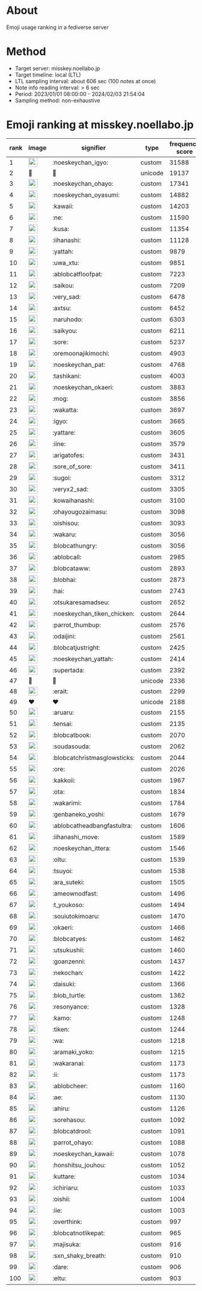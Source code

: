 # About
Emoji usage ranking in a fediverse server

# Method
- Target server: misskey.noellabo.jp
- Target timeline: local (LTL)
- LTL sampling interval: about 606 sec (100 notes at once)
- Note info reading interval: > 6 sec
- Period: 2023/01/01 08:00:00 - 2024/02/03 21:54:04 
- Sampling method: non-exhaustive

# Emoji ranking at misskey.noellabo.jp

|rank|image|signifier|type|frequency score|
|----|----|----|----|----|
|1|<img height="24" src="https://misskey.noellabo.jp/emoji/noeskeychan_igyo.webp">|:noeskeychan_igyo:|custom|31588|
|2|🎉|🎉|unicode|19137|
|3|<img height="24" src="https://misskey.noellabo.jp/emoji/noeskeychan_ohayo.webp">|:noeskeychan_ohayo:|custom|17341|
|4|<img height="24" src="https://misskey.noellabo.jp/emoji/noeskeychan_oyasumi.webp">|:noeskeychan_oyasumi:|custom|14882|
|5|<img height="24" src="https://misskey.noellabo.jp/emoji/kawaii.webp">|:kawaii:|custom|14203|
|6|<img height="24" src="https://misskey.noellabo.jp/emoji/ne.webp">|:ne:|custom|11590|
|7|<img height="24" src="https://misskey.noellabo.jp/emoji/kusa.webp">|:kusa:|custom|11354|
|8|<img height="24" src="https://misskey.noellabo.jp/emoji/iihanashi.webp">|:iihanashi:|custom|11128|
|9|<img height="24" src="https://misskey.noellabo.jp/emoji/yattah.webp">|:yattah:|custom|9879|
|10|<img height="24" src="https://misskey.noellabo.jp/emoji/uwa_xtu.webp">|:uwa_xtu:|custom|9851|
|11|<img height="24" src="https://misskey.noellabo.jp/emoji/ablobcatfloofpat.webp">|:ablobcatfloofpat:|custom|7223|
|12|<img height="24" src="https://misskey.noellabo.jp/emoji/saikou.webp">|:saikou:|custom|7209|
|13|<img height="24" src="https://misskey.noellabo.jp/emoji/very_sad.webp">|:very_sad:|custom|6478|
|14|<img height="24" src="https://misskey.noellabo.jp/emoji/axtsu.webp">|:axtsu:|custom|6452|
|15|<img height="24" src="https://misskey.noellabo.jp/emoji/naruhodo.webp">|:naruhodo:|custom|6303|
|16|<img height="24" src="https://misskey.noellabo.jp/emoji/saikyou.webp">|:saikyou:|custom|6211|
|17|<img height="24" src="https://misskey.noellabo.jp/emoji/sore.webp">|:sore:|custom|5237|
|18|<img height="24" src="https://misskey.noellabo.jp/emoji/oremoonajikimochi.webp">|:oremoonajikimochi:|custom|4903|
|19|<img height="24" src="https://misskey.noellabo.jp/emoji/noeskeychan_pat.webp">|:noeskeychan_pat:|custom|4768|
|20|<img height="24" src="https://misskey.noellabo.jp/emoji/tashikani.webp">|:tashikani:|custom|4003|
|21|<img height="24" src="https://misskey.noellabo.jp/emoji/noeskeychan_okaeri.webp">|:noeskeychan_okaeri:|custom|3883|
|22|<img height="24" src="https://misskey.noellabo.jp/emoji/mog.webp">|:mog:|custom|3856|
|23|<img height="24" src="https://misskey.noellabo.jp/emoji/wakatta.webp">|:wakatta:|custom|3697|
|24|<img height="24" src="https://misskey.noellabo.jp/emoji/igyo.webp">|:igyo:|custom|3665|
|25|<img height="24" src="https://misskey.noellabo.jp/emoji/yattare.webp">|:yattare:|custom|3605|
|26|<img height="24" src="https://misskey.noellabo.jp/emoji/iine.webp">|:iine:|custom|3579|
|27|<img height="24" src="https://misskey.noellabo.jp/emoji/arigatofes.webp">|:arigatofes:|custom|3431|
|28|<img height="24" src="https://misskey.noellabo.jp/emoji/sore_of_sore.webp">|:sore_of_sore:|custom|3411|
|29|<img height="24" src="https://misskey.noellabo.jp/emoji/sugoi.webp">|:sugoi:|custom|3312|
|30|<img height="24" src="https://misskey.noellabo.jp/emoji/veryx2_sad.webp">|:veryx2_sad:|custom|3305|
|31|<img height="24" src="https://misskey.noellabo.jp/emoji/kowaihanashi.webp">|:kowaihanashi:|custom|3100|
|32|<img height="24" src="https://misskey.noellabo.jp/emoji/ohayougozaimasu.webp">|:ohayougozaimasu:|custom|3098|
|33|<img height="24" src="https://misskey.noellabo.jp/emoji/oishisou.webp">|:oishisou:|custom|3093|
|34|<img height="24" src="https://misskey.noellabo.jp/emoji/wakaru.webp">|:wakaru:|custom|3056|
|35|<img height="24" src="https://misskey.noellabo.jp/emoji/blobcathungry.webp">|:blobcathungry:|custom|3056|
|36|<img height="24" src="https://misskey.noellabo.jp/emoji/ablobcall.webp">|:ablobcall:|custom|2985|
|37|<img height="24" src="https://misskey.noellabo.jp/emoji/blobcataww.webp">|:blobcataww:|custom|2893|
|38|<img height="24" src="https://misskey.noellabo.jp/emoji/blobhai.webp">|:blobhai:|custom|2873|
|39|<img height="24" src="https://misskey.noellabo.jp/emoji/hai.webp">|:hai:|custom|2743|
|40|<img height="24" src="https://misskey.noellabo.jp/emoji/otsukaresamadseu.webp">|:otsukaresamadseu:|custom|2652|
|41|<img height="24" src="https://misskey.noellabo.jp/emoji/noeskeychan_tiken_chicken.webp">|:noeskeychan_tiken_chicken:|custom|2644|
|42|<img height="24" src="https://misskey.noellabo.jp/emoji/parrot_thumbup.webp">|:parrot_thumbup:|custom|2576|
|43|<img height="24" src="https://misskey.noellabo.jp/emoji/odaijini.webp">|:odaijini:|custom|2561|
|44|<img height="24" src="https://misskey.noellabo.jp/emoji/blobcatjustright.webp">|:blobcatjustright:|custom|2425|
|45|<img height="24" src="https://misskey.noellabo.jp/emoji/noeskeychan_yattah.webp">|:noeskeychan_yattah:|custom|2414|
|46|<img height="24" src="https://misskey.noellabo.jp/emoji/supertada.webp">|:supertada:|custom|2392|
|47|🍗|🍗|unicode|2336|
|48|<img height="24" src="https://misskey.noellabo.jp/emoji/erait.webp">|:erait:|custom|2299|
|49|❤|❤|unicode|2188|
|50|<img height="24" src="https://misskey.noellabo.jp/emoji/aruaru.webp">|:aruaru:|custom|2155|
|51|<img height="24" src="https://misskey.noellabo.jp/emoji/tensai.webp">|:tensai:|custom|2135|
|52|<img height="24" src="https://misskey.noellabo.jp/emoji/blobcatbook.webp">|:blobcatbook:|custom|2070|
|53|<img height="24" src="https://misskey.noellabo.jp/emoji/soudasouda.webp">|:soudasouda:|custom|2062|
|54|<img height="24" src="https://misskey.noellabo.jp/emoji/blobcatchristmasglowsticks.webp">|:blobcatchristmasglowsticks:|custom|2044|
|55|<img height="24" src="https://misskey.noellabo.jp/emoji/ore.webp">|:ore:|custom|2026|
|56|<img height="24" src="https://misskey.noellabo.jp/emoji/kakkoii.webp">|:kakkoii:|custom|1967|
|57|<img height="24" src="https://misskey.noellabo.jp/emoji/ota.webp">|:ota:|custom|1834|
|58|<img height="24" src="https://misskey.noellabo.jp/emoji/wakarimi.webp">|:wakarimi:|custom|1784|
|59|<img height="24" src="https://misskey.noellabo.jp/emoji/genbaneko_yoshi.webp">|:genbaneko_yoshi:|custom|1679|
|60|<img height="24" src="https://misskey.noellabo.jp/emoji/ablobcatheadbangfastultra.webp">|:ablobcatheadbangfastultra:|custom|1606|
|61|<img height="24" src="https://misskey.noellabo.jp/emoji/iihanashi_move.webp">|:iihanashi_move:|custom|1589|
|62|<img height="24" src="https://misskey.noellabo.jp/emoji/noeskeychan_ittera.webp">|:noeskeychan_ittera:|custom|1546|
|63|<img height="24" src="https://misskey.noellabo.jp/emoji/oltu.webp">|:oltu:|custom|1539|
|64|<img height="24" src="https://misskey.noellabo.jp/emoji/tsuyoi.webp">|:tsuyoi:|custom|1538|
|65|<img height="24" src="https://misskey.noellabo.jp/emoji/ara_suteki.webp">|:ara_suteki:|custom|1505|
|66|<img height="24" src="https://misskey.noellabo.jp/emoji/ameownodfast.webp">|:ameownodfast:|custom|1496|
|67|<img height="24" src="https://misskey.noellabo.jp/emoji/t_youkoso.webp">|:t_youkoso:|custom|1494|
|68|<img height="24" src="https://misskey.noellabo.jp/emoji/souiutokimoaru.webp">|:souiutokimoaru:|custom|1470|
|69|<img height="24" src="https://misskey.noellabo.jp/emoji/okaeri.webp">|:okaeri:|custom|1466|
|70|<img height="24" src="https://misskey.noellabo.jp/emoji/blobcatyes.webp">|:blobcatyes:|custom|1462|
|71|<img height="24" src="https://misskey.noellabo.jp/emoji/utsukushii.webp">|:utsukushii:|custom|1460|
|72|<img height="24" src="https://misskey.noellabo.jp/emoji/goanzenni.webp">|:goanzenni:|custom|1437|
|73|<img height="24" src="https://misskey.noellabo.jp/emoji/nekochan.webp">|:nekochan:|custom|1422|
|74|<img height="24" src="https://misskey.noellabo.jp/emoji/daisuki.webp">|:daisuki:|custom|1366|
|75|<img height="24" src="https://misskey.noellabo.jp/emoji/blob_turtle.webp">|:blob_turtle:|custom|1362|
|76|<img height="24" src="https://misskey.noellabo.jp/emoji/resonyance.webp">|:resonyance:|custom|1328|
|77|<img height="24" src="https://misskey.noellabo.jp/emoji/kamo.webp">|:kamo:|custom|1248|
|78|<img height="24" src="https://misskey.noellabo.jp/emoji/tiken.webp">|:tiken:|custom|1244|
|79|<img height="24" src="https://misskey.noellabo.jp/emoji/wa.webp">|:wa:|custom|1218|
|80|<img height="24" src="https://misskey.noellabo.jp/emoji/aramaki_yoko.webp">|:aramaki_yoko:|custom|1215|
|81|<img height="24" src="https://misskey.noellabo.jp/emoji/wakaranai.webp">|:wakaranai:|custom|1173|
|82|<img height="24" src="https://misskey.noellabo.jp/emoji/ii.webp">|:ii:|custom|1173|
|83|<img height="24" src="https://misskey.noellabo.jp/emoji/ablobcheer.webp">|:ablobcheer:|custom|1160|
|84|<img height="24" src="https://misskey.noellabo.jp/emoji/ae.webp">|:ae:|custom|1130|
|85|<img height="24" src="https://misskey.noellabo.jp/emoji/ahiru.webp">|:ahiru:|custom|1126|
|86|<img height="24" src="https://misskey.noellabo.jp/emoji/sorehasou.webp">|:sorehasou:|custom|1092|
|87|<img height="24" src="https://misskey.noellabo.jp/emoji/blobcatdrool.webp">|:blobcatdrool:|custom|1091|
|88|<img height="24" src="https://misskey.noellabo.jp/emoji/parrot_ohayo.webp">|:parrot_ohayo:|custom|1088|
|89|<img height="24" src="https://misskey.noellabo.jp/emoji/noeskeychan_kawaii.webp">|:noeskeychan_kawaii:|custom|1078|
|90|<img height="24" src="https://misskey.noellabo.jp/emoji/honshitsu_jouhou.webp">|:honshitsu_jouhou:|custom|1052|
|91|<img height="24" src="https://misskey.noellabo.jp/emoji/kuttare.webp">|:kuttare:|custom|1034|
|92|<img height="24" src="https://misskey.noellabo.jp/emoji/ichiriaru.webp">|:ichiriaru:|custom|1033|
|93|<img height="24" src="https://misskey.noellabo.jp/emoji/oishii.webp">|:oishii:|custom|1004|
|94|<img height="24" src="https://misskey.noellabo.jp/emoji/iie.webp">|:iie:|custom|1003|
|95|<img height="24" src="https://misskey.noellabo.jp/emoji/overthink.webp">|:overthink:|custom|997|
|96|<img height="24" src="https://misskey.noellabo.jp/emoji/blobcatnotlikepat.webp">|:blobcatnotlikepat:|custom|965|
|97|<img height="24" src="https://misskey.noellabo.jp/emoji/majisuka.webp">|:majisuka:|custom|916|
|98|<img height="24" src="https://misskey.noellabo.jp/emoji/sxn_shaky_breath.webp">|:sxn_shaky_breath:|custom|910|
|99|<img height="24" src="https://misskey.noellabo.jp/emoji/dare.webp">|:dare:|custom|906|
|100|<img height="24" src="https://misskey.noellabo.jp/emoji/eltu.webp">|:eltu:|custom|903|
